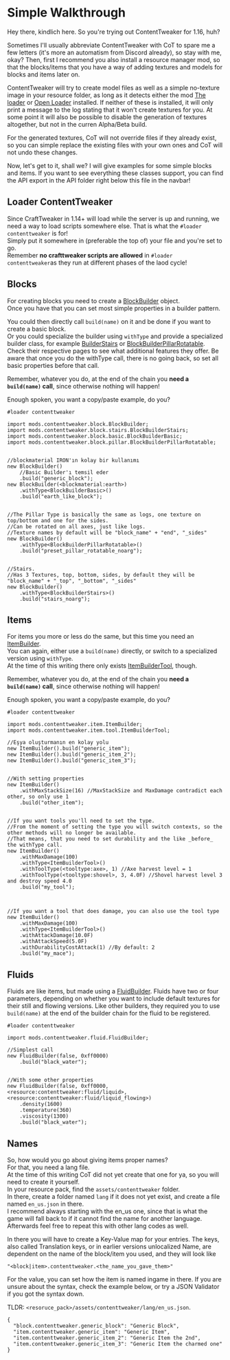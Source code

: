 # Simple Walkthrough

Hey there, kindlich here. So you're trying out ContentTweaker for 1.16, huh?

Sometimes I'll usually abbreviate ContentTweaker with CoT to spare me a few letters (it's more an automatism from Discord already), so stay with me, okay? Then, first I recommend you also install a resource manager mod, so that the blocks/items that you have a way of adding textures and models for blocks and items later on.

ContentTweaker will try to create model files as well as a simple no-texture image in your resource folder, as long as it detects either the mod [The loader](https://www.curseforge.com/minecraft/mc-mods/the-loader) or [Open Loader](https://www.curseforge.com/minecraft/mc-mods/open-loader) installed. If neither of these is installed, it will only print a message to the log stating that it won't create textures for you. At some point it will also be possible to disable the generation of textures altogether, but not in the curren Alpha/Beta build.

For the generated textures, CoT will not override files if they already exist, so you can simple replace the existing files with your own ones and CoT will not undo these changes.


Now, let's get to it, shall we? I will give examples for some simple blocks and items. If you want to see everything these classes support, you can find the API export in the API folder right below this file in the navbar!

## Loader ContentTweaker
Since CraftTweaker in 1.14+ will load while the server is up and running, we need a way to load scripts somewhere else. That is what the `#loader contenttweaker` is for!  
Simply put it somewhere in (preferable the top of) your file and you're set to go.  
Remember **no crafttweaker scripts are allowed** in `#loader contenttweaker`as they run at different phases of the laod cycle!


## Blocks

For creating blocks you need to create a [BlockBuilder](/mods/contenttweaker/API/block/BlockBuilder) object.  
Once you have that you can set most simple properties in a builder pattern.

You could then directly call `build(name)` on it and be done if you want to create a basic block.  
Or you could specialize the builder using `withType` and provide a specialized builder class, for example [BuilderStairs](/mods/contenttweaker/API/block/stairs/BlockBuilderStairs) or [BlockBuilderPillarRotatable](/mods/contenttweaker/API/block/pillar/BlockBuilderPillarRotatable). Check their respective pages to see what additional features they offer. Be aware that once you do the withType call, there is no going back, so set all basic properties before that call.

Remember, whatever you do, at the end of the chain you **need a `build(name)` call**, since otherwise nothing will happen!

Enough spoken, you want a copy/paste example, do you?

```zenscript
#loader contenttweaker

import mods.contenttweaker.block.BlockBuilder;
import mods.contenttweaker.block.stairs.BlockBuilderStairs;
import mods.contenttweaker.block.basic.BlockBuilderBasic;
import mods.contenttweaker.block.pillar.BlockBuilderPillarRotatable;


//blockmaterial IRON'ın kolay bir kullanımı
new BlockBuilder()
    //Basic Builder'ı temsil eder
    .build("generic_block");
new BlockBuilder(<blockmaterial:earth>)
    .withType<BlockBuilderBasic>()
    .build("earth_like_block");


//The Pillar Type is basically the same as logs, one texture on top/bottom and one for the sides.
//Can be rotated on all axes, just like logs.
//Texture names by default will be "block_name" + "end", "_sides"
new BlockBuilder()
    .withType<BlockBuilderPillarRotatable>()
    .build("preset_pillar_rotatable_noarg");


//Stairs.
//Has 3 Textures, top, bottom, sides, by default they will be "block_name" + "_top", "_bottom", "_sides"
new BlockBuilder()
    .withType<BlockBuilderStairs>()
    .build("stairs_noarg");
```


## Items

For items you more or less do the same, but this time you need an [ItemBuilder](/mods/contenttweaker/API/item/ItemBuilder).  
You can again, either use a `build(name)` directly, or switch to a specialized version using `withType`.  
At the time of this writing there only exists [ItemBuilderTool](/mods/contenttweaker/API/item/tool/ItemBuilderTool), though.

Remember, whatever you do, at the end of the chain you **need a `build(name)` call**, since otherwise nothing will happen!

Enough spoken, you want a copy/paste example, do you?
```zenscript
#loader contenttweaker

import mods.contenttweaker.item.ItemBuilder;
import mods.contenttweaker.item.tool.ItemBuilderTool;

//Eşya oluşturmanın en kolay yolu
new ItemBuilder().build("generic_item");
new ItemBuilder().build("generic_item_2");
new ItemBuilder().build("generic_item_3");


//With setting properties
new ItemBuilder()
    .withMaxStackSize(16) //MaxStackSize and MaxDamage contradict each other, so only use 1
    .build("other_item");


//If you want tools you'll need to set the type.
//From the moment of setting the type you will switch contexts, so the other methods will no longer be available.
//That means, that you need to set durability and the like _before_ the withType call.
new ItemBuilder()
    .withMaxDamage(100)
    .withType<ItemBuilderTool>()
    .withToolType(<tooltype:axe>, 1) //Axe harvest level = 1
    .withToolType(<tooltype:shovel>, 3, 4.0F) //Shovel harvest level 3 and destroy speed 4.0
    .build("my_tool");



//If you want a tool that does damage, you can also use the tool type
new ItemBuilder()
    .withMaxDamage(100)
    .withType<ItemBuilderTool>()
    .withAttackDamage(10.0F)
    .withAttackSpeed(5.0F)
    .withDurabilityCostAttack(1) //By default: 2
    .build("my_mace");

```


## Fluids

Fluids are like items, but made using a [FluidBuilder](/mods/contenttweaker/API/fluid/FluidBuilder). Fluids have two or four parameters, depending on whether you want to include default textures for their still and flowing versions. Like other builders, they required you to use `build(name)` at the end of the builder chain for the fluid to be registered.

```zenscript
#loader contenttweaker

import mods.contenttweaker.fluid.FluidBuilder;

//Simplest call
new FluidBuilder(false, 0xff0000)
    .build("black_water");


//With some other properties
new FluidBuilder(false, 0xff0000, <resource:contenttweaker:fluid/liquid>, <resource:contenttweaker:fluid/liquid_flowing>)
    .density(1600)
    .temperature(360)
    .viscosity(1300)
    .build("black_water");

```


## Names
So, how would you go about giving items proper names?  
For that, you need a lang file.  
At the time of this writing CoT did not yet create that one for ya, so you will need to create it yourself.  
In your resource pack, find the `assets/contenttweaker` folder.  
In there, create a folder named `lang` if it does not yet exist, and create a file named `en_us.json` in there.  
I recommend always starting with the en_us one, since that is what the game will fall back to if it cannot find the name for another language. Afterwards feel free to repeat this with other lang codes as well.

In there you will have to create a Key-Value map for your entries. The keys, also called Translation keys, or in earlier versions unlocalized Name, are dependent on the name of the block/item you used, and they will look like
```
"<block|item>.contenttweaker.<the_name_you_gave_them>"
```
For the value, you can set how the item is named ingame in there. If you are unsure about the syntax, check the example below, or try a JSON Validator if you got the syntax down.


TLDR: `<resoruce_pack>/assets/contenttweaker/lang/en_us.json`.
```
{
  "block.contenttweaker.generic_block": "Generic Block",
  "item.contenttweaker.generic_item": "Generic Item",
  "item.contenttweaker.generic_item_2": "Generic Item the 2nd",
  "item.contenttweaker.generic_item_3": "Generic Item the charmed one"
}
```
